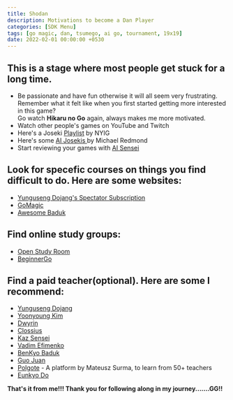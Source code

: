 ```yaml
---
title: Shodan
description: Motivations to become a Dan Player
categories: [SDK Menu]
tags: [go magic, dan, tsumego, ai go, tournament, 19x19]
date: 2022-02-01 00:00:00 +0530
---
```


<h2>This is a stage where most people get stuck for a long time. </h2>

- Be passionate and have fun otherwise it will all seem very frustrating. <br>Remember what it felt like when you first started getting more interested in this game? <br> Go watch **Hikaru no Go** again, always makes me more motivated.
- Watch other people's games on YouTube and Twitch
- Here's a Joseki <a href="https://www.youtube.com/playlist?list=PLoZIU5jkY_Y_Gfok4TDuCv6sO9pU_j2bQ" target="_blank">Playlist</a> by NYIG 
- Here's some <a href="https://www.youtube.com/playlist?list=PLW5_cMTm0wvZU5pQhmQFwXh-ojU1mQIg3" target="_blank">AI Josekis </a> by Michael Redmond 
- Start reviewing your games with <a href="https://ai-sensei.com/" target="_blank">AI Sensei</a>

## Look for specefic courses on things you find difficult to do. Here are some websites:
- <a href="https://yunguseng.com/" target="_blank">Yunguseng Dojang's Spectator Subscription</a>
- <a href="https://gomagic.org/course-categories/" target="_blank">GoMagic</a>
- <a href="https://awesomebaduk.com/" target="_blank">Awesome Baduk</a>

## Find online study groups:
- <a href="https://openstudyroom.org/" target="_blank">Open Study Room</a>
- <a href="https://discord.gg/cHSdZdPz9y" target="_blank">BeginnerGo</a>

## Find a paid teacher(optional). Here are some I recommend:
- <a href="https://yunguseng.com/" target="_blank">Yunguseng Dojang</a>
- <a href="https://www.patreon.com/yoonyoung" target="_blank">Yoonyoung Kim</a>
- <a href="https://www.patreon.com/dwyrin" target="_blank">Dwyrin</a>
- <a href="https://shawnsgogroup.com/" target="_blank">Clossius</a>
- <a href="https://kazsensei.com/" target="_blank">Kaz Sensei</a>
- <a href="https://gomagic.org/go-lessons/" target="_blank">Vadim Efimenko</a>
- <a href="https://www.patreon.com/benkyobaduk" target="_blank">BenKyo Baduk</a>
- <a href="https://internetgoschool.com/" target="_blank">Guo Juan</a>
- <a href="https://polgote.com/" target="_blank">Polgote</a> - A platform by Mateusz Surma, to learn from 50+ teachers 
- <a href="https://www.patreon.com/goinside" target="_blank">Eunkyo Do</a>

**That's it from me!!! Thank you for following along in my journey.......GG!!**